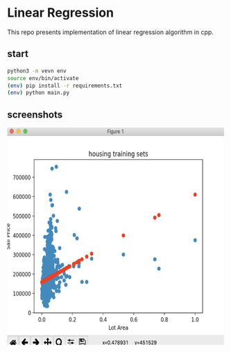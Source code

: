 # Linear Regression
This repo presents implementation of linear regression algorithm in cpp.

## start
```bash
python3 -m vevn env
source env/bin/activate
(env) pip install -r requirements.txt
(env) python main.py
```

## screenshots

<div style="margin: auto; display:block; border: '1px solid black'; max-wdith: '500px'; float: none; ">
  
  <img src="https://raw.githubusercontent.com/shamohamin/Linear-Regression/master/images/line.png" width="500" height='500'/>

</div>
